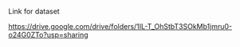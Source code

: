 Link for dataset

https://drive.google.com/drive/folders/1IL-T_OhStbT3SOkMb1jmru0-o24G0ZTo?usp=sharing